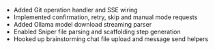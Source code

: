 - Added Git operation handler and SSE wiring
- Implemented confirmation, retry, skip and manual mode requests
- Added Ollama model download streaming parser
- Enabled Sniper file parsing and scaffolding step generation
- Hooked up brainstorming chat file upload and message send helpers
